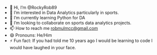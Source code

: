 - 👋 Hi, I’m @RockyRob89
- 👀 I’m interested in Data Analytics particularly in sports.
- 🌱 I’m currently learning Python for DA
- 💞️ I’m looking to collaborate on sports data analytics projects.
- 📫 How to reach me robmulmcc@gmail.com
- 😄 Pronouns: He/Him
- ⚡ Fun fact: If you had told me 10 years ago I would be learning to code I would have laughed in your face.

<!---
RockyRob89/RockyRob89 is a ✨ special ✨ repository because its `README.md` (this file) appears on your GitHub profile.
You can click the Preview link to take a look at your changes.
--->
